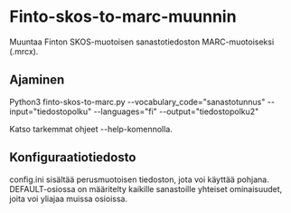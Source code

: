 # Finto-skos-to-marc-muunnin

Muuntaa Finton SKOS-muotoisen sanastotiedoston MARC-muotoiseksi (.mrcx).

## Ajaminen

Python3 finto-skos-to-marc.py --vocabulary_code="sanastotunnus" --input="tiedostopolku" --languages="fi" --output="tiedostopolku2"

Katso tarkemmat ohjeet --help-komennolla.

## Konfiguraatiotiedosto

config.ini sisältää perusmuotoisen tiedoston, jota voi käyttää pohjana.
DEFAULT-osiossa on määritelty kaikille sanastoille yhteiset ominaisuudet, joita voi yliajaa muissa osioissa.